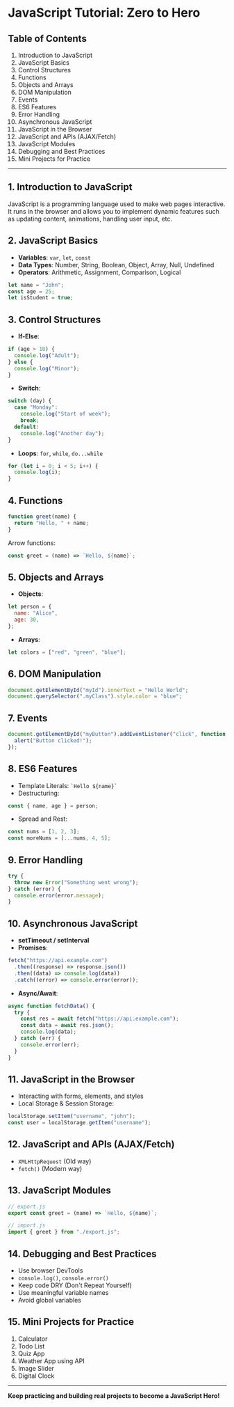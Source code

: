 # JavaScript Tutorial: Zero to Hero

## Table of Contents

1. Introduction to JavaScript
2. JavaScript Basics
3. Control Structures
4. Functions
5. Objects and Arrays
6. DOM Manipulation
7. Events
8. ES6 Features
9. Error Handling
10. Asynchronous JavaScript
11. JavaScript in the Browser
12. JavaScript and APIs (AJAX/Fetch)
13. JavaScript Modules
14. Debugging and Best Practices
15. Mini Projects for Practice

---

## 1. Introduction to JavaScript

JavaScript is a programming language used to make web pages interactive. It runs in the browser and allows you to implement dynamic features such as updating content, animations, handling user input, etc.

## 2. JavaScript Basics

- **Variables**: `var`, `let`, `const`
- **Data Types**: Number, String, Boolean, Object, Array, Null, Undefined
- **Operators**: Arithmetic, Assignment, Comparison, Logical

```js
let name = "John";
const age = 25;
let isStudent = true;
```

## 3. Control Structures

- **If-Else**:

```js
if (age > 18) {
  console.log("Adult");
} else {
  console.log("Minor");
}
```

- **Switch**:

```js
switch (day) {
  case "Monday":
    console.log("Start of week");
    break;
  default:
    console.log("Another day");
}
```

- **Loops**: `for`, `while`, `do...while`

```js
for (let i = 0; i < 5; i++) {
  console.log(i);
}
```

## 4. Functions

```js
function greet(name) {
  return "Hello, " + name;
}
```

Arrow functions:

```js
const greet = (name) => `Hello, ${name}`;
```

## 5. Objects and Arrays

- **Objects**:

```js
let person = {
  name: "Alice",
  age: 30,
};
```

- **Arrays**:

```js
let colors = ["red", "green", "blue"];
```

## 6. DOM Manipulation

```js
document.getElementById("myId").innerText = "Hello World";
document.querySelector(".myClass").style.color = "blue";
```

## 7. Events

```js
document.getElementById("myButton").addEventListener("click", function () {
  alert("Button clicked!");
});
```

## 8. ES6 Features

- Template Literals: `` `Hello ${name}` ``
- Destructuring:

```js
const { name, age } = person;
```

- Spread and Rest:

```js
const nums = [1, 2, 3];
const moreNums = [...nums, 4, 5];
```

## 9. Error Handling

```js
try {
  throw new Error("Something went wrong");
} catch (error) {
  console.error(error.message);
}
```

## 10. Asynchronous JavaScript

- **setTimeout / setInterval**
- **Promises**:

```js
fetch("https://api.example.com")
  .then((response) => response.json())
  .then((data) => console.log(data))
  .catch((error) => console.error(error));
```

- **Async/Await**:

```js
async function fetchData() {
  try {
    const res = await fetch("https://api.example.com");
    const data = await res.json();
    console.log(data);
  } catch (err) {
    console.error(err);
  }
}
```

## 11. JavaScript in the Browser

- Interacting with forms, elements, and styles
- Local Storage & Session Storage:

```js
localStorage.setItem("username", "john");
const user = localStorage.getItem("username");
```

## 12. JavaScript and APIs (AJAX/Fetch)

- `XMLHttpRequest` (Old way)
- `fetch()` (Modern way)

## 13. JavaScript Modules

```js
// export.js
export const greet = (name) => `Hello, ${name}`;

// import.js
import { greet } from "./export.js";
```

## 14. Debugging and Best Practices

- Use browser DevTools
- `console.log()`, `console.error()`
- Keep code DRY (Don't Repeat Yourself)
- Use meaningful variable names
- Avoid global variables

## 15. Mini Projects for Practice

1. Calculator
2. Todo List
3. Quiz App
4. Weather App using API
5. Image Slider
6. Digital Clock

---

**Keep practicing and building real projects to become a JavaScript Hero!**
